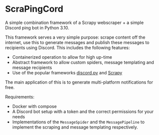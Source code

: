 # ScraPingCord
A simple combination framework of a Scrapy webscraper + a simple Discord ping bot in Python 3.10.

This framework serves a very simple purpose: scrape content off the internet, use this to generate messages and publish these messages to recipients using Discord. This includes the following features:
* Containerized operation to allow for high up-time
* Abstract framework to allow custom spiders, message templating and message recipients
* Use of the popular frameworks [discord.py](https://github.com/Rapptz/discord.py) and [Scrapy](https://scrapy.org/)

The main application of this is to generate multi-platform notifications for free.

Requirements:
* Docker with compose
* A Discord bot setup with a token and the correct permissions for your needs
* Implementations of the `MessageSpider` and the `MessagePipeline` to implement the scraping and message templating respectively.
